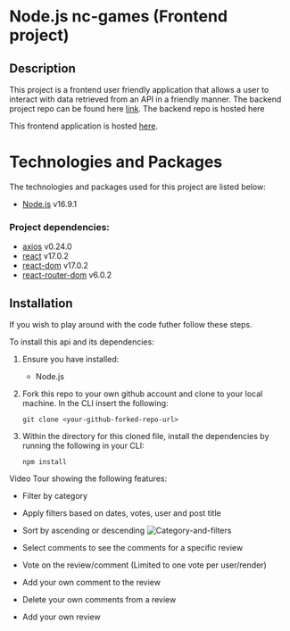 # Node.js nc-games (Frontend project)

## Description

This project is a frontend user friendly application that allows a user to interact with data retrieved from an API in a friendly manner. The backend project repo can be found here [link](https://github.com/WillWatkins/JS-Backend-project). The backend repo is hosted here

This frontend application is hosted [here](https://will-js-front-end-project.netlify.app/).

# Technologies and Packages

The technologies and packages used for this project are listed below:

- [Node.js](https://nodejs.org/en/) v16.9.1

### Project dependencies:

- [axios](https://www.npmjs.com/package/axios) v0.24.0
- [react](https://reactjs.org) v17.0.2
- [react-dom](https://reactjs.org/docs/react-dom.html) v17.0.2
- [react-router-dom](https://v5.reactrouter.com/web/guides/quick-start) v6.0.2

## Installation

If you wish to play around with the code futher follow these steps.

To install this api and its dependencies:

1.  Ensure you have installed:
    - Node.js
2.  Fork this repo to your own github account and clone to your local machine. In the CLI insert the following:

        git clone <your-github-forked-repo-url>

3.  Within the directory for this cloned file, install the dependencies by running the following in your CLI:

        npm install

Video Tour showing the following features:

- Filter by category
- Apply filters based on dates, votes, user and post title
- Sort by ascending or descending
  ![Category-and-filters](https://github.com/WillWatkins/front-end-project/blob/main/gifs/catgegoryFilters.gif)

- Select comments to see the comments for a specific review
- Vote on the review/comment (Limited to one vote per user/render)
- Add your own comment to the review
- Delete your own comments from a review
- Add your own review
